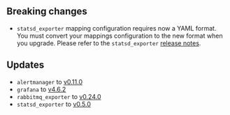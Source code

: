 ## Breaking changes

* `statsd_exporter` mapping configuration requires now a YAML format. You must convert your mappings configuration to the new format when you upgrade. Please refer to the `statsd_exporter` [release notes](https://github.com/prometheus/statsd_exporter/releases/tag/v0.5.0).

## Updates

* `alertmanager` to [v0.11.0](https://github.com/prometheus/alertmanager/releases/tag/v0.11.0)
* `grafana` to [v4.6.2](https://github.com/grafana/grafana/releases/tag/v4.6.2)
* `rabbitmq_exporter` to [v0.24.0](https://github.com/kbudde/rabbitmq_exporter/releases/tag/v0.24.0)
* `statsd_exporter` to [v0.5.0](https://github.com/prometheus/statsd_exporter/releases/tag/v0.5.0)

